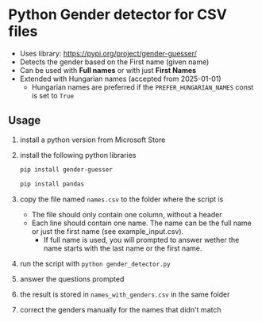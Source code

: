 # Python Gender detector for CSV files

- Uses library: <https://pypi.org/project/gender-guesser/>
- Detects the gender based on the First name (given name)
- Can be used with **Full names** or with just **First Names**
- Extended with Hungarian names (accepted from 2025-01-01)
  - Hungarian names are preferred if the ```PREFER_HUNGARIAN_NAMES``` const is set to ```True```

## Usage

1. install a python version from Microsoft Store
2. install the following python libraries

    ```sh
    pip install gender-guesser
    ```

    ```sh
    pip install pandas
    ```

3. copy the file named ```names.csv``` to the folder where the script is

    - The file should only contain one column, without a header
    - Each line should contain one name. The name can be the full name or just the first name (see example_input.csv).
        - If full name is used, you will prompted to answer wether the name starts with the last name or the first name.

4. run the script with ```python gender_detector.py```
5. answer the questions prompted
6. the result is stored in ```names_with_genders.csv``` in the same folder
7. correct the genders manually for the names that didn't match
